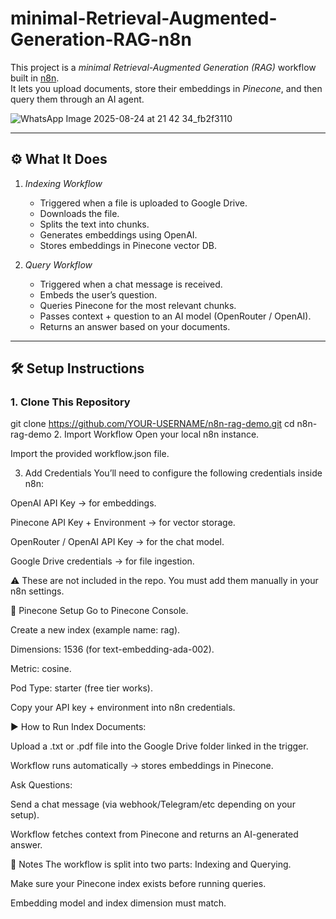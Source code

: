 # minimal-Retrieval-Augmented-Generation-RAG-n8n
This project is a *minimal Retrieval-Augmented Generation (RAG)* workflow built in [n8n](https://n8n.io).  
It lets you upload documents, store their embeddings in *Pinecone*, and then query them through an AI agent.

![WhatsApp Image 2025-08-24 at 21 42 34_fb2f3110](https://github.com/user-attachments/assets/441fd989-1ddc-4d99-ad48-e9620b85778b)

---

## ⚙ What It Does

1. *Indexing Workflow*
   - Triggered when a file is uploaded to Google Drive.  
   - Downloads the file.  
   - Splits the text into chunks.  
   - Generates embeddings using OpenAI.  
   - Stores embeddings in Pinecone vector DB.

2. *Query Workflow*
   - Triggered when a chat message is received.  
   - Embeds the user’s question.  
   - Queries Pinecone for the most relevant chunks.  
   - Passes context + question to an AI model (OpenRouter / OpenAI).  
   - Returns an answer based on your documents.

---

## 🛠 Setup Instructions

### 1. Clone This Repository

git clone https://github.com/YOUR-USERNAME/n8n-rag-demo.git
cd n8n-rag-demo
2. Import Workflow
Open your local n8n instance.

Import the provided workflow.json file.

3. Add Credentials
You’ll need to configure the following credentials inside n8n:

OpenAI API Key → for embeddings.

Pinecone API Key + Environment → for vector storage.

OpenRouter / OpenAI API Key → for the chat model.

Google Drive credentials → for file ingestion.

⚠ These are not included in the repo. You must add them manually in your n8n settings.

📂 Pinecone Setup
Go to Pinecone Console.

Create a new index (example name: rag).

Dimensions: 1536 (for text-embedding-ada-002).

Metric: cosine.

Pod Type: starter (free tier works).

Copy your API key + environment into n8n credentials.

▶ How to Run
Index Documents:

Upload a .txt or .pdf file into the Google Drive folder linked in the trigger.

Workflow runs automatically → stores embeddings in Pinecone.

Ask Questions:

Send a chat message (via webhook/Telegram/etc depending on your setup).

Workflow fetches context from Pinecone and returns an AI-generated answer.

📝 Notes
The workflow is split into two parts: Indexing and Querying.

Make sure your Pinecone index exists before running queries.

Embedding model and index dimension must match.
